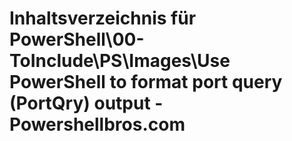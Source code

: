 # Inhaltsverzeichnis für PowerShell\00-ToInclude\PS\Images\Use PowerShell to format port query (PortQry) output - Powershellbros.com


